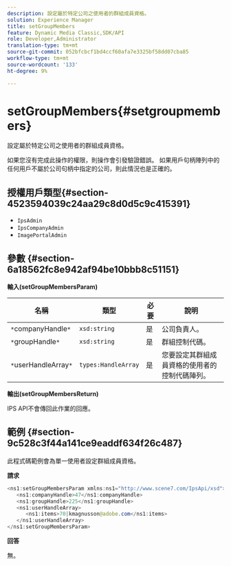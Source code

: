 ```yaml
---
description: 設定屬於特定公司之使用者的群組成員資格。
solution: Experience Manager
title: setGroupMembers
feature: Dynamic Media Classic,SDK/API
role: Developer,Administrator
translation-type: tm+mt
source-git-commit: 052bfcbcf1bd4ccf60afa7e3325bf58dd07cba85
workflow-type: tm+mt
source-wordcount: '133'
ht-degree: 9%

---
```



# setGroupMembers{#setgroupmembers}

設定屬於特定公司之使用者的群組成員資格。

如果您沒有完成此操作的權限，則操作會引發驗證錯誤。 如果用戶句柄陣列中的任何用戶不屬於公司句柄中指定的公司，則此情況也是正確的。

## 授權用戶類型{#section-4523594039c24aa29c8d0d5c9c415391}

* `IpsAdmin`
* `IpsCompanyAdmin`
* `ImagePortalAdmin`

## 參數 {#section-6a18562fc8e942af94be10bbb8c51151}

**輸入(setGroupMembersParam)**

| 名稱 | 類型 | 必要 | 說明 |
|---|---|---|---|
| `*`companyHandle`*` | `xsd:string` | 是 | 公司負責人。 |
| `*`groupHandle`*` | `xsd:string` | 是 | 群組控制代碼。 |
| `*`userHandleArray`*` | `types:HandleArray` | 是 | 您要設定其群組成員資格的使用者的控制代碼陣列。 |

**輸出(setGroupMembersReturn)**

IPS API不會傳回此作業的回應。

## 範例 {#section-9c528c3f44a141ce9eaddf634f26c487}

此程式碼範例會為單一使用者設定群組成員資格。

**請求**

```java
<ns1:setGroupMembersParam xmlns:ns1="http://www.scene7.com/IpsApi/xsd">
   <ns1:companyHandle>47</ns1:companyHandle>
   <ns1:groupHandle>225</ns1:groupHandle>
   <ns1:userHandleArray>
      <ns1:items>70|kmagnusson@adobe.com</ns1:items>
   </ns1:userHandleArray>
</ns1:setGroupMembersParam>
```

**回答**

無。
